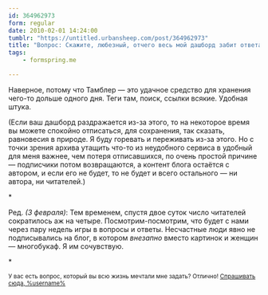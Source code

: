 ```yaml
---
id: 364962973
form: regular
date: 2010-02-01 14:24:00
tumblr: "https://untitled.urbansheep.com/post/364962973"
title: "Вопрос: Скажите, любезный, отчего весь мой дашборд забит ответами на адресованные вам вопросы?"
tags:
    - formspring.me

---
```


<p>Наверное, потому что Тамблер — это удачное средство для хранения чего-то дольше одного дня. Теги там, поиск, ссылки всякие. Удобная штука.</p>

<p>(Если ваш дашборд раздражается из-за этого, то на некоторое время вы можете спокойно отписаться, для сохранения, так сказать, равновесия в природе. Я буду горевать и переживать из-за этого. Но с точки зрения архива утащить что-то из неудобного сервиса в удобный для меня важнее, чем потеря отписавшихся, по очень простой причине — подписчики потом возвращаются, а контент блога остаётся с автором, и если его не будет, то не будет и всего остального — ни автора, ни читателей.)</p>

<p>*</p>

<p>Ред. <i>(3 февраля)</i>: Тем временем, спустя двое суток число читателей сократилось аж на четыре. Посмотрим-посмотрим, что будет с нами через пару недель игры в вопросы и ответы. Несчастные люди явно не подписывались на блог, в котором <em>внезапно</em> вместо картинок и женщин — многобукаф. Я им сочувствую.</p>

<p>*</p>

<p><small>У вас есть вопрос, который вы всю жизнь мечтали мне задать? Отлично! <a href="http://formspring.me/urbansheep">Спрашивать сюда, %username%</a></small></p>

